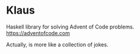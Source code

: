 # Klaus
Haskell library for solving Advent of Code problems. <https://adventofcode.com>

Actually, is more like a collection of jokes.
